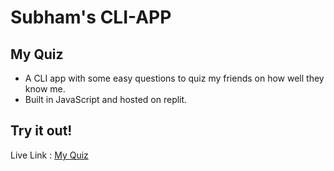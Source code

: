 # Subham's CLI-APP

## My Quiz
- A CLI app with some easy questions to quiz my friends on how well they know me.
- Built in JavaScript and hosted on replit.
## Try it out!
Live Link : [My Quiz](https://replit.com/@SubhamChoudhury/SubhamCLI?embed=1&output=1)
